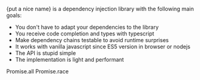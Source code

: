 {put a nice name} is a dependency injection library with the following main goals:
- You don't have to adapt your dependencies to the library
- You receive code completion and types with typescript
- Make dependency chains testable to avoid runtime surprises
- It works with vanilla javascript since ES5 version in browser or nodejs
- The API is stupid simple
- The implementation is light and performant




Promise.all
Promise.race
